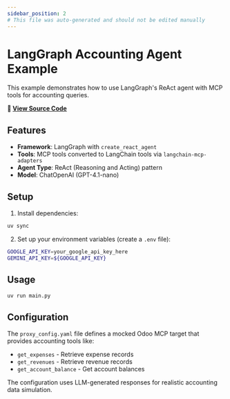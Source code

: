 ```yaml
---
sidebar_position: 2
# This file was auto-generated and should not be edited manually
---
```


# LangGraph Accounting Agent Example

This example demonstrates how to use LangGraph's ReAct agent with MCP tools for accounting queries.

**📂 [View Source Code](https://github.com/agentiqs/mcp-kit-python/tree/0325549e22ca3f66c3cccbe0848fdeecd7ef7273/examples/langgraph)**

## Features

- **Framework**: LangGraph with `create_react_agent`
- **Tools**: MCP tools converted to LangChain tools via `langchain-mcp-adapters`
- **Agent Type**: ReAct (Reasoning and Acting) pattern
- **Model**: ChatOpenAI (GPT-4.1-nano)

## Setup

1. Install dependencies:
```bash
uv sync
```

2. Set up your environment variables (create a `.env` file):
```bash
GOOGLE_API_KEY=your_google_api_key_here
GEMINI_API_KEY=${GOOGLE_API_KEY}
```

## Usage

```bash
uv run main.py
```

## Configuration

The `proxy_config.yaml` file defines a mocked Odoo MCP target that provides accounting tools like:
- `get_expenses` - Retrieve expense records
- `get_revenues` - Retrieve revenue records
- `get_account_balance` - Get account balances

The configuration uses LLM-generated responses for realistic accounting data simulation.
